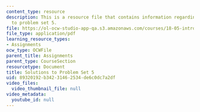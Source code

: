 ```yaml
---
content_type: resource
description: This is a resource file that contains information regarding solutions
  to problem set 5.
file: https://ol-ocw-studio-app-qa.s3.amazonaws.com/courses/18-05-introduction-to-probability-and-statistics-spring-2014/89320192b34231462534de6c0dc7a2df_MIT18_05S14_ps5_solutions.pdf
file_type: application/pdf
learning_resource_types:
- Assignments
ocw_type: OCWFile
parent_title: Assignments
parent_type: CourseSection
resourcetype: Document
title: Solutions to Problem Set 5
uid: 89320192-b342-3146-2534-de6c0dc7a2df
video_files:
  video_thumbnail_file: null
video_metadata:
  youtube_id: null
---
```

